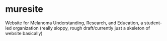 # muresite
Website for Melanoma Understanding, Research, and Education, a student-led organization (really sloppy, rough draft/currently just a skeleton of website basically)

